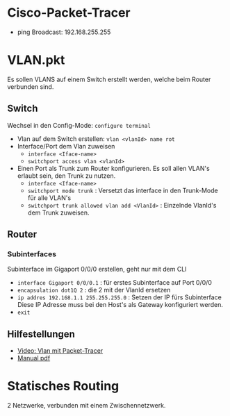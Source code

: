# Cisco-Packet-Tracer

- ping Broadcast: 192.168.255.255

# VLAN.pkt
Es sollen VLANS auf einem Switch erstellt werden, welche beim Router verbunden sind.

## Switch
Wechsel in den Config-Mode: `configure terminal`

- Vlan auf dem Switch erstellen: `vlan <vlanId> name rot`
- Interface/Port dem Vlan zuweisen
  - `interface <Iface-name>`
  - `switchport access vlan <vlanId>`
- Einen Port als Trunk zum Router konfigurieren. Es soll allen VLAN's erlaubt sein, den Trunk zu nutzen.
  - `interface <Iface-name>`
  - `switchport mode trunk` : Versetzt das interface in den Trunk-Mode für alle VLAN's
  - `switchport trunk allowed vlan add <VlanId>` : Einzelnde VlanId's dem Trunk zuweisen.

## Router
### Subinterfaces
Subinterface im Gigaport 0/0/0 erstellen, geht nur mit dem CLI
- `interface Gigaport 0/0/0.1` : für erstes Subinterface auf Port 0/0/0
- `encapsulation dot1Q 2` : die 2 mit der VlanId ersetzen
- `ip addres 192.168.1.1 255.255.255.0` : Setzen der IP fürs Subinterface  
Diese IP Adresse muss bei den Host's als Gateway konfiguriert werden.
- `exit`

## Hilfestellungen
- [Video: Vlan mit Packet-Tracer](https://www.youtube.com/watch?v=MKY4Yu12wlo)
- [Manual pdf](https://www.cisco.com/c/en/us/td/docs/routers/ncs6000/software/interfaces/command/reference/b-interfaces-cr-ncs6k/b_interfaces_cr50ncs_chapter_01001.pdf)

# Statisches Routing
2 Netzwerke, verbunden mit einem Zwischennetzwerk. 
